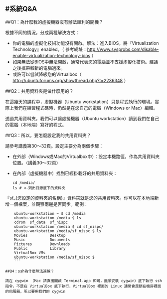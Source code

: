 #系統Q&A
------

##Q1：為什麼我的虛擬機器沒有辦法順利的開機？

根據不同的情況，分成兩種解決方式：


* 你的電腦的虛擬化技術功能沒有開啟。解法：進入BIOS，將『Virtualization Technology』enabled。（ 參考網址：http://www.sysprobs.com/disable-enable-virtualization-technology-bios ）
* 如果無法從BIOS中無法開啟，通常代表您的電腦並不支援虛擬化技術。建議之後攜帶較新的電腦過來。
*  或許可以嘗試降級您的Virtualbox（ http://ubuntuforums.org/showthread.php?t=2236348 ）

##Q2：共用資料夾是做什麼用的？

在這幾天的課程中，虛擬機器（Ubuntu workstation）只是程式執行的環境。實際上我們在練習程式碼時，仍然是在您自己的電腦（Windows or Mac）編輯。

透過共用資料夾，我們可以讓虛擬機器（Ubuntu workstation）讀到我們在自己的電腦（本地端）寫好的程式。

##Q3：所以，要怎麼設定我的共用資料夾？


請參考講義第30～32頁。設定主要分為兩個步驟：

* 在外部（Windows或Mac的Virtualbox中）：設定本機路徑，作為共用資料夾位置。（講義30～32頁）
* 在內部（虛擬機器中）找到已經掛載好的共用資料夾：

    ```
    cd /media/
    ls # <-列出目錄底下的資料夾
    ```

『sf_{您設定的資料夾的名稱}』資料夾就是您的共用資料夾。你可以在本地端新增一個檔案，並觀察兩邊是否同步。範例： 
    
```
    ubuntu-workstation ~ $ cd /media
    ubuntu-workstation /media $ ls
    cdrom  sf_data  sf_nispc
    ubuntu-workstation /media $ cd sf_nispc/
    ubuntu-workstation /media/sf_nispc $ ls
    Movies          Desktop               
    Music           Documents            
    Pictures        Downloads              
    Public          Library             
    VirtualBox VMs
    ubuntu-workstation /media/sf_nispc $
    ```

##Q4：ssh為什麼無法連線？

請在 cygwin （Mac 請直接開啟 Terminal.app 即可，無須安裝 cygwin）底下執行 ssh 指令，不是在 VirtualBox 底下執行，VirtualBox 裡面的 Linux 通常會是鎖在機房裡面的伺服器，所以要用我們的 cygwin

